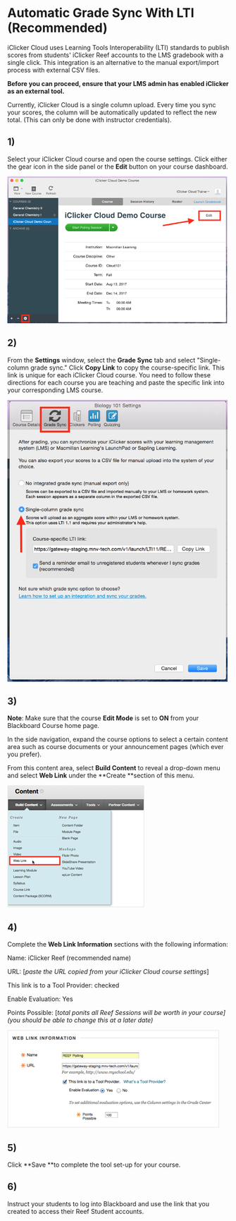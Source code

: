 # Automatic Grade Sync With LTI \(Recommended\)

iClicker Cloud uses Learning Tools Interoperability \(LTI\) standards to publish scores from students' iClicker Reef accounts to the LMS gradebook with a single click. This integration is an alternative to the manual export/import process with external CSV files.

**Before you can proceed, ensure that your LMS admin has enabled iClicker as an external tool.**

Currently, iClicker Cloud is a single column upload. Every time you sync your scores, the column will be automatically updated to reflect the new total. \(This can only be done with instructor credentials\).

## 1\)

Select your iClicker Cloud course and open the course settings. Click either the gear icon in the side panel or the **Edit** button on your course dashboard.

![](/assets/s1.png)

## 2\)

From the **Settings** window, select the **Grade Sync** tab and select "Single-column grade sync." Click **Copy Link** to copy the course-specific link. This link is unique for each iClicker Cloud course. You need to follow these directions for each course you are teaching and paste the specific link into your corresponding LMS course.

![](/assets/s2.png)

## 3\)

**Note**: Make sure that the course **Edit Mode** is set to **ON** from your Blackboard Course home page.

In the side navigation, expand the course options to select a certain content area such as course documents or your announcement pages \(which ever you prefer\).

From this content area, select **Build Content** to reveal a drop-down menu and select **Web Link** under the **Create **section of this menu.

![](/assets/s3.png)

## 4\)

Complete the **Web Link Information** sections with the following information:

Name: iClicker Reef \(recommended name\)

URL: \[_paste the URL copied from your iClicker Cloud course settings_\]

This link is to a Tool Provider: checked

Enable Evaluation: Yes

Points Possible: \[_total ponits all Reef Sessions will be worth in your course\] \(you should be able to change this at a later date\)_

![](/assets/s4.png)

## 5\)

Click **Save **to complete the tool set-up for your course.

## 6\)

Instruct your students to log into Blackboard and use the link that you created to access their Reef Student accounts.

